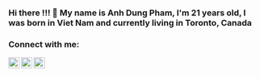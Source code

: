 ### Hi there !!! 👋 My name is Anh Dung Pham, I'm 21 years old, I was born in Viet Nam and currently living in Toronto, Canada

### Connect with me:

[<img align="left" alt="website" width="22px" src="https://upload.wikimedia.org/wikipedia/commons/thumb/c/c4/Globe_icon.svg/1024px-Globe_icon.svg.png" />][website]
[<img align="left" alt="linkedIn" width="22px" src="https://cdn.jsdelivr.net/npm/simple-icons@v3/icons/linkedin.svg" />][linkedin]
[<img align="left" alt="gmail" width="22px" src="https://freepngimg.com/thumb/gmail/152556-photos-black-gmail-free-transparent-image-hd.png" />][gmail]

[website]: https://google.com
[linkedin]: https://www.linkedin.com/in/anh-dung-pham-38830b1a6/
[gmail]: mailto:phamanhdung1813@gmail.com


